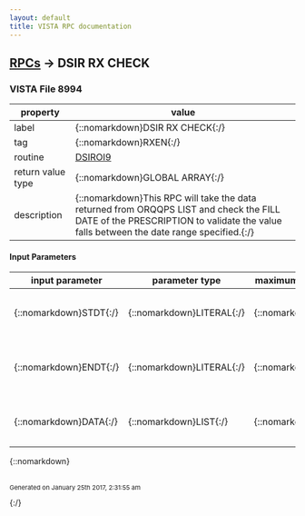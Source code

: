 ```yaml
---
layout: default
title: VISTA RPC documentation
---
```




## [RPCs](TableOfContent.md) &#8594; DSIR RX CHECK 



### VISTA File 8994 


 property | value 
--- | --- 
 label | {::nomarkdown}DSIR RX CHECK{:/}
 tag | {::nomarkdown}RXEN{:/}
 routine | [DSIROI9](http://code.osehra.org/dox/Routine_DSIROI9_source.html)
 return value type | {::nomarkdown}GLOBAL ARRAY{:/}
 description | {::nomarkdown}This RPC will take the data returned from ORQQPS LIST and check the FILL DATE of the PRESCRIPTION to validate the value falls between the date range specified.{:/}

#### Input Parameters

| input parameter | parameter type | maximum data length | required | description | 
| --- | --- | --- | --- | --- | 
| {::nomarkdown}STDT{:/} | {::nomarkdown}LITERAL{:/} | {::nomarkdown}7{:/} | {::nomarkdown}true{:/} | {::nomarkdown}Start Date - Required (FileMan Date Format){:/} | 
| {::nomarkdown}ENDT{:/} | {::nomarkdown}LITERAL{:/} | {::nomarkdown}7{:/} | {::nomarkdown}true{:/} | {::nomarkdown}End Date - Optional (FileMan Date Format - Default to current day){:/} | 
| {::nomarkdown}DATA{:/} | {::nomarkdown}LIST{:/} | {::nomarkdown}254{:/} | {::nomarkdown}true{:/} | {::nomarkdown}Array as returned from RPC: ORQQPS LIST - Optional{:/} | 

{::nomarkdown} <br/><br/><p style="font-size: 11px">Generated on January 25th 2017, 2:31:55 am</p>{:/}
